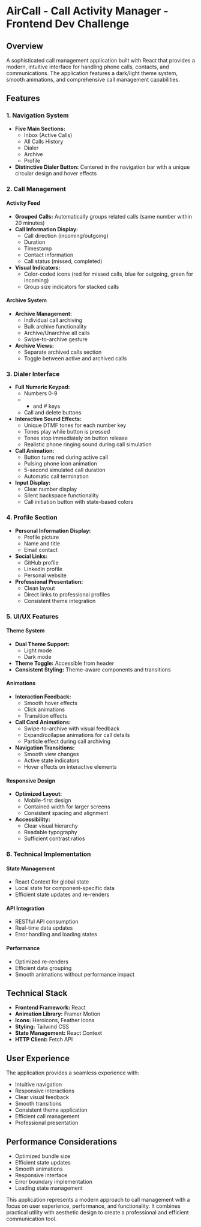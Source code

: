# AirCall - Call Activity Manager - Frontend Dev Challenge

## Overview
A sophisticated call management application built with React that provides a modern, intuitive interface for handling phone calls, contacts, and communications. The application features a dark/light theme system, smooth animations, and comprehensive call management capabilities.

## Features

### 1. Navigation System
- **Five Main Sections:**
  - Inbox (Active Calls)
  - All Calls History
  - Dialer
  - Archive
  - Profile
- **Distinctive Dialer Button:** Centered in the navigation bar with a unique circular design and hover effects

### 2. Call Management

#### Activity Feed
- **Grouped Calls:** Automatically groups related calls (same number within 20 minutes)
- **Call Information Display:**
  - Call direction (incoming/outgoing)
  - Duration
  - Timestamp
  - Contact information
  - Call status (missed, completed)
- **Visual Indicators:**
  - Color-coded icons (red for missed calls, blue for outgoing, green for incoming)
  - Group size indicators for stacked calls

#### Archive System
- **Archive Management:**
  - Individual call archiving
  - Bulk archive functionality
  - Archive/Unarchive all calls
  - Swipe-to-archive gesture
- **Archive Views:**
  - Separate archived calls section
  - Toggle between active and archived calls

### 3. Dialer Interface
- **Full Numeric Keypad:**
  - Numbers 0-9
  - * and # keys
  - Call and delete buttons
- **Interactive Sound Effects:**
  - Unique DTMF tones for each number key
  - Tones play while button is pressed
  - Tones stop immediately on button release
  - Realistic phone ringing sound during call simulation
- **Call Animation:**
  - Button turns red during active call
  - Pulsing phone icon animation
  - 5-second simulated call duration
  - Automatic call termination
- **Input Display:**
  - Clear number display
  - Silent backspace functionality
  - Call initiation button with state-based colors

### 4. Profile Section
- **Personal Information Display:**
  - Profile picture
  - Name and title
  - Email contact
- **Social Links:**
  - GitHub profile
  - LinkedIn profile
  - Personal website
- **Professional Presentation:**
  - Clean layout
  - Direct links to professional profiles
  - Consistent theme integration

### 5. UI/UX Features

#### Theme System
- **Dual Theme Support:**
  - Light mode
  - Dark mode
- **Theme Toggle:** Accessible from header
- **Consistent Styling:** Theme-aware components and transitions

#### Animations
- **Interaction Feedback:**
  - Smooth hover effects
  - Click animations
  - Transition effects
- **Call Card Animations:**
  - Swipe-to-archive with visual feedback
  - Expand/collapse animations for call details
  - Particle effect during call archiving
- **Navigation Transitions:**
  - Smooth view changes
  - Active state indicators
  - Hover effects on interactive elements

#### Responsive Design
- **Optimized Layout:**
  - Mobile-first design
  - Contained width for larger screens
  - Consistent spacing and alignment
- **Accessibility:**
  - Clear visual hierarchy
  - Readable typography
  - Sufficient contrast ratios

### 6. Technical Implementation

#### State Management
- React Context for global state
- Local state for component-specific data
- Efficient state updates and re-renders

#### API Integration
- RESTful API consumption
- Real-time data updates
- Error handling and loading states

#### Performance
- Optimized re-renders
- Efficient data grouping
- Smooth animations without performance impact

## Technical Stack
- **Frontend Framework:** React
- **Animation Library:** Framer Motion
- **Icons:** Heroicons, Feather Icons
- **Styling:** Tailwind CSS
- **State Management:** React Context
- **HTTP Client:** Fetch API

## User Experience
The application provides a seamless experience with:
- Intuitive navigation
- Responsive interactions
- Clear visual feedback
- Smooth transitions
- Consistent theme application
- Efficient call management
- Professional presentation

## Performance Considerations
- Optimized bundle size
- Efficient state updates
- Smooth animations
- Responsive interface
- Error boundary implementation
- Loading state management

This application represents a modern approach to call management with a focus on user experience, performance, and functionality. It combines practical utility with aesthetic design to create a professional and efficient communication tool.
